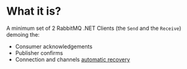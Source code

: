 # What it is?

A minimum set of 2 RabbitMQ .NET Clients (the `Send` and the `Receive`) demoing the:
* Consumer acknowledgements
* Publisher confirms
* Connection and channels [automatic recovery](https://www.rabbitmq.com/dotnet-api-guide.html#recovery)
